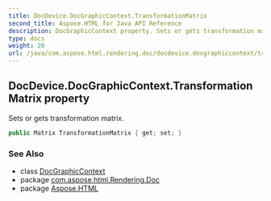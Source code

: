 ```yaml
---
title: DocDevice.DocGraphicContext.TransformationMatrix
second_title: Aspose.HTML for Java API Reference
description: DocGraphicContext property. Sets or gets transformation matrix
type: docs
weight: 20
url: /java/com.aspose.html.rendering.doc/docdevice.docgraphiccontext/transformationmatrix/
---
```

## DocDevice.DocGraphicContext.TransformationMatrix property

Sets or gets transformation matrix.

```java
public Matrix TransformationMatrix { get; set; }
```

### See Also

* class [DocGraphicContext](../)
* package [com.aspose.html.Rendering.Doc](../../docdevice.docgraphiccontext/)
* package [Aspose.HTML](../../../)
